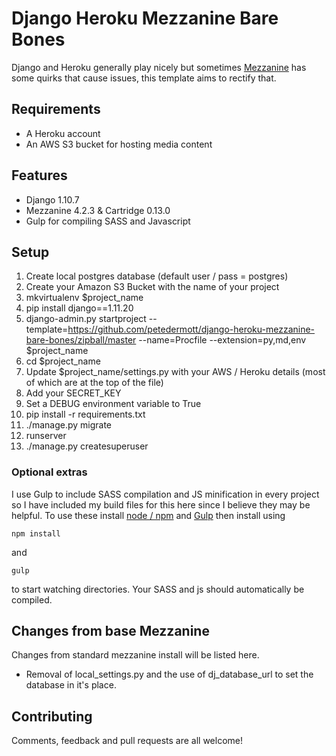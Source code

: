 # Django Heroku Mezzanine Bare Bones

Django and Heroku generally play nicely but sometimes [Mezzanine](https://github.com/stephenmcd/mezzanine) has some quirks that cause issues, this template aims to rectify that.

## Requirements
* A Heroku account
* An AWS S3 bucket for hosting media content

## Features
* Django 1.10.7
* Mezzanine 4.2.3 & Cartridge 0.13.0
* Gulp for compiling SASS and Javascript

## Setup
1. Create local postgres database (default user / pass = postgres)
2. Create your Amazon S3 Bucket with the name of your project
2. mkvirtualenv $project_name
3. pip install django==1.11.20
4. django-admin.py startproject --template=https://github.com/petedermott/django-heroku-mezzanine-bare-bones/zipball/master --name=Procfile --extension=py,md,env $project_name
5. cd $project_name
6. Update $project_name/settings.py with your AWS / Heroku details (most of which are at the top of the file) 
7. Add your SECRET_KEY
8. Set a DEBUG environment variable to True
8. pip install -r requirements.txt
9. ./manage.py migrate
10. runserver
11. ./manage.py createsuperuser

### Optional extras
I use Gulp to include SASS compilation and JS minification in every project so I have included my build files for this here since I believe they may be helpful.
To use these install [node / npm](https://nodejs.org/en/) and [Gulp](https://gulpjs.com/docs/en/getting-started/quick-start) then install using

    npm install
 and 

    gulp
to start watching directories. Your SASS and js should automatically be compiled.

## Changes from base Mezzanine
Changes from standard mezzanine install will be listed here.

* Removal of local_settings.py and the use of dj_database_url to set the database in it's place. 

## Contributing
Comments, feedback and pull requests are all welcome!
